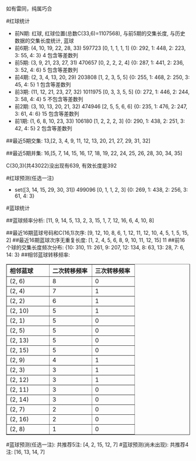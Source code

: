 <!-- 
.. title: 双色球2010048期(2010-04-29)数据分析报告
.. slug: slott-2010048-2010-04-29-report
.. date: 2010-04-30 08:00:00 UTC+08:00
.. tags: Lottery
.. link: 
.. description: 
.. type: text
-->

如有雷同，纯属巧合

<!-- TEASER_END-->

#红球统计

- 前N期: 红球, 红球位置(总数C(33,6)=1107568), 与前5期的交集长度, 与历史数据的交集长度统计, 蓝球
- 前6期: (4, 10, 19, 22, 28, 33) 597723 [0, 1, 1, 1, 1] {0: 292, 1: 448, 2: 223, 3: 55, 4: 3} 4 包含等差数列
- 前5期: (3, 9, 21, 23, 27, 31) 470657 [0, 2, 2, 2, 4] {0: 287, 1: 441, 2: 236, 3: 52, 4: 6} 5 包含等差数列
- 前4期: (2, 3, 4, 13, 20, 29) 203808 [1, 2, 3, 5, 5] {0: 255, 1: 468, 2: 250, 3: 45, 4: 5} 1 包含等差数列
- 前3期: (11, 12, 21, 23, 27, 32) 1011975 [0, 3, 3, 5, 5] {0: 272, 1: 446, 2: 244, 3: 58, 4: 4} 5 不包含等差数列
- 前2期: (3, 10, 13, 20, 21, 32) 474946 [2, 5, 5, 6, 6] {0: 235, 1: 476, 2: 247, 3: 61, 4: 6} 15 包含等差数列
- 前1期: (1, 6, 8, 10, 23, 33) 106180 [1, 2, 2, 2, 3] {0: 290, 1: 438, 2: 251, 3: 42, 4: 5} 2 包含等差数列

##最近5期交集:
13,[2, 3, 4, 9, 11, 12, 13, 20, 21, 27, 29, 31, 32]

##最近5期并集:
16,[5, 7, 14, 15, 16, 17, 18, 19, 22, 24, 25, 26, 28, 30, 34, 35]

C(30,3)(共43022)没出现有639, 
有效长度是392

#红球预测(任选一注)

- set([3, 14, 15, 29, 30, 31]) 499096 [0, 1, 1, 2, 3] {0: 269, 1: 438, 2: 256, 3: 61, 4: 3}

#蓝球统计

##蓝球频率分析:
[11, 9, 14, 5, 13, 2, 3, 15, 1, 7, 12, 16, 6, 4, 10, 8]

##最近16期蓝球号码和C(16,1)次序:
[9, 12, 10, 8, 6, 1, 12, 11, 12, 10, 4, 5, 1, 5, 15, 2]
##最近16期蓝球次序无重复长度:
[1, 2, 4, 5, 6, 8, 9, 10, 11, 12, 15] 11
##前16个球的交集长度频次分布:
{10: 310, 11: 261, 9: 207, 12: 134, 8: 63, 13: 28, 7: 6, 14: 3}
##相邻蓝球转移频率:
<table border="1" class="table table-striped dataframe">
  <thead>
    <tr style="text-align: left;">
      <th style="min-width: 100px;">相邻蓝球</th>
      <th style="min-width: 100px;">二次转移频率</th>
      <th style="min-width: 100px;">三次转移频率</th>
    </tr>
  </thead>
  <tbody>
    <tr>
      <td>  (2, 6)</td>
      <td> 8</td>
      <td> 0</td>
    </tr>
    <tr>
      <td>  (2, 4)</td>
      <td> 7</td>
      <td> 1</td>
    </tr>
    <tr>
      <td>  (2, 2)</td>
      <td> 6</td>
      <td> 1</td>
    </tr>
    <tr>
      <td> (2, 10)</td>
      <td> 5</td>
      <td> 1</td>
    </tr>
    <tr>
      <td>  (2, 1)</td>
      <td> 5</td>
      <td> 0</td>
    </tr>
    <tr>
      <td>  (2, 5)</td>
      <td> 5</td>
      <td> 0</td>
    </tr>
    <tr>
      <td> (2, 13)</td>
      <td> 5</td>
      <td> 0</td>
    </tr>
    <tr>
      <td> (2, 15)</td>
      <td> 5</td>
      <td> 0</td>
    </tr>
    <tr>
      <td>  (2, 9)</td>
      <td> 4</td>
      <td> 1</td>
    </tr>
    <tr>
      <td>  (2, 3)</td>
      <td> 3</td>
      <td> 1</td>
    </tr>
    <tr>
      <td> (2, 12)</td>
      <td> 3</td>
      <td> 1</td>
    </tr>
    <tr>
      <td> (2, 11)</td>
      <td> 3</td>
      <td> 0</td>
    </tr>
    <tr>
      <td> (2, 14)</td>
      <td> 3</td>
      <td> 0</td>
    </tr>
    <tr>
      <td>  (2, 7)</td>
      <td> 2</td>
      <td> 0</td>
    </tr>
    <tr>
      <td> (2, 16)</td>
      <td> 2</td>
      <td> 0</td>
    </tr>
    <tr>
      <td>  (2, 8)</td>
      <td> 1</td>
      <td> 0</td>
    </tr>
  </tbody>
</table>
#蓝球预测(任选一注):
共推荐5注: [4, 2, 15, 12, 7]
#蓝球预测(尚未出现):
共推荐4注: [16, 13, 14, 7]

